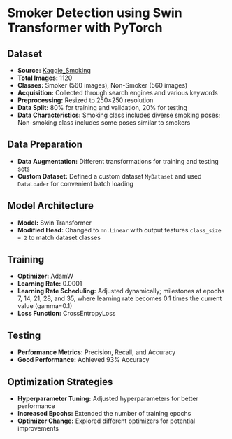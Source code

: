 # Smoker Detection using Swin Transformer with PyTorch

## Dataset

- **Source:** [Kaggle_Smoking](https://www.kaggle.com/datasets/sujaykapadnis/smoking)
- **Total Images:** 1120
- **Classes:** Smoker (560 images), Non-Smoker (560 images)
- **Acquisition:** Collected through search engines and various keywords
- **Preprocessing:** Resized to 250×250 resolution
- **Data Split:** 80% for training and validation, 20% for testing
- **Data Characteristics:** Smoking class includes diverse smoking poses; Non-smoking class includes some poses similar to smokers

## Data Preparation

- **Data Augmentation:** Different transformations for training and testing sets
- **Custom Dataset:** Defined a custom dataset `MyDataset` and used `DataLoader` for convenient batch loading

## Model Architecture

- **Model:** Swin Transformer
- **Modified Head:** Changed to `nn.Linear` with output features `class_size = 2` to match dataset classes

## Training

- **Optimizer:** AdamW
- **Learning Rate:** 0.0001
- **Learning Rate Scheduling:** Adjusted dynamically; milestones at epochs 7, 14, 21, 28, and 35, where learning rate becomes 0.1 times the current value (gamma=0.1)
- **Loss Function:** CrossEntropyLoss

## Testing

- **Performance Metrics:** Precision, Recall, and Accuracy
- **Good Performance:** Achieved 93% Accuracy

## Optimization Strategies

- **Hyperparameter Tuning:** Adjusted hyperparameters for better performance
- **Increased Epochs:** Extended the number of training epochs
- **Optimizer Change:** Explored different optimizers for potential improvements


